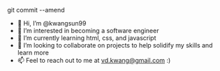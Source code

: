 git commit --amend
- 👋 Hi, I’m @kwangsun99
- 👀 I’m interested in becoming a software engineer
- 🌱 I’m currently learning html, css, and javascript
- 💞️ I’m looking to collaborate on projects to help solidify my skills and learn more
- 📫 Feel to reach out to me at vd.kwang@gmail.com :)

<!---
kwangsun99/kwangsun99 is a ✨ special ✨ repository because its `README.md` (this file) appears on your GitHub profile.
You can click the Preview link to take a look at your changes.
--->
